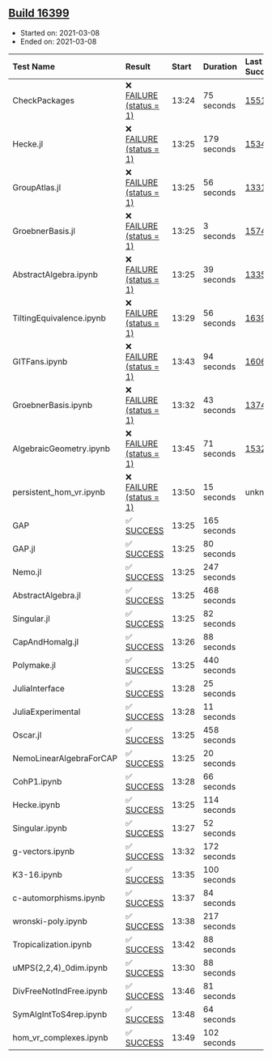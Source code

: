 ## [Build 16399](https://oscarci.mathematik.uni-kl.de/job/oscar/16399/)

* Started on: 2021-03-08
* Ended on: 2021-03-08

| Test Name    | Result | Start | Duration | Last Success | First Failure |
|:-------------|:-------|:------|:---------|:-------------|:--------------|
| CheckPackages | ❌ [FAILURE (status = 1)](https://oscarci.mathematik.uni-kl.de/job/oscar/16399/artifact/logs/build-16399/CheckPackages.log) | 13:24 | 75 seconds | [15514](https://oscarci.mathematik.uni-kl.de/job/oscar/15514/) | [15515](https://oscarci.mathematik.uni-kl.de/job/oscar/15515/) |
| Hecke.jl | ❌ [FAILURE (status = 1)](https://oscarci.mathematik.uni-kl.de/job/oscar/16399/artifact/logs/build-16399/Hecke.jl.log) | 13:25 | 179 seconds | [15344](https://oscarci.mathematik.uni-kl.de/job/oscar/15344/) | [15348](https://oscarci.mathematik.uni-kl.de/job/oscar/15348/) |
| GroupAtlas.jl | ❌ [FAILURE (status = 1)](https://oscarci.mathematik.uni-kl.de/job/oscar/16399/artifact/logs/build-16399/GroupAtlas.jl.log) | 13:25 | 56 seconds | [13311](https://oscarci.mathematik.uni-kl.de/job/oscar/13311/) | [13312](https://oscarci.mathematik.uni-kl.de/job/oscar/13312/) |
| GroebnerBasis.jl | ❌ [FAILURE (status = 1)](https://oscarci.mathematik.uni-kl.de/job/oscar/16399/artifact/logs/build-16399/GroebnerBasis.jl.log) | 13:25 | 3 seconds | [15745](https://oscarci.mathematik.uni-kl.de/job/oscar/15745/) | [15746](https://oscarci.mathematik.uni-kl.de/job/oscar/15746/) |
| AbstractAlgebra.ipynb | ❌ [FAILURE (status = 1)](https://oscarci.mathematik.uni-kl.de/job/oscar/16399/artifact/logs/build-16399/AbstractAlgebra.ipynb.log) | 13:25 | 39 seconds | [13355](https://oscarci.mathematik.uni-kl.de/job/oscar/13355/) | [13356](https://oscarci.mathematik.uni-kl.de/job/oscar/13356/) |
| TiltingEquivalence.ipynb | ❌ [FAILURE (status = 1)](https://oscarci.mathematik.uni-kl.de/job/oscar/16399/artifact/logs/build-16399/TiltingEquivalence.ipynb.log) | 13:29 | 56 seconds | [16394](https://oscarci.mathematik.uni-kl.de/job/oscar/16394/) | [16395](https://oscarci.mathematik.uni-kl.de/job/oscar/16395/) |
| GITFans.ipynb | ❌ [FAILURE (status = 1)](https://oscarci.mathematik.uni-kl.de/job/oscar/16399/artifact/logs/build-16399/GITFans.ipynb.log) | 13:43 | 94 seconds | [16068](https://oscarci.mathematik.uni-kl.de/job/oscar/16068/) | [16069](https://oscarci.mathematik.uni-kl.de/job/oscar/16069/) |
| GroebnerBasis.ipynb | ❌ [FAILURE (status = 1)](https://oscarci.mathematik.uni-kl.de/job/oscar/16399/artifact/logs/build-16399/GroebnerBasis.ipynb.log) | 13:32 | 43 seconds | [13748](https://oscarci.mathematik.uni-kl.de/job/oscar/13748/) | [13749](https://oscarci.mathematik.uni-kl.de/job/oscar/13749/) |
| AlgebraicGeometry.ipynb | ❌ [FAILURE (status = 1)](https://oscarci.mathematik.uni-kl.de/job/oscar/16399/artifact/logs/build-16399/AlgebraicGeometry.ipynb.log) | 13:45 | 71 seconds | [15322](https://oscarci.mathematik.uni-kl.de/job/oscar/15322/) | [15323](https://oscarci.mathematik.uni-kl.de/job/oscar/15323/) |
| persistent_hom_vr.ipynb | ❌ [FAILURE (status = 1)](https://oscarci.mathematik.uni-kl.de/job/oscar/16399/artifact/logs/build-16399/persistent_hom_vr.ipynb.log) | 13:50 | 15 seconds | unknown | unknown |
| GAP | ✅ [SUCCESS](https://oscarci.mathematik.uni-kl.de/job/oscar/16399/artifact/logs/build-16399/GAP.log) | 13:25 | 165 seconds |  |  |
| GAP.jl | ✅ [SUCCESS](https://oscarci.mathematik.uni-kl.de/job/oscar/16399/artifact/logs/build-16399/GAP.jl.log) | 13:25 | 80 seconds |  |  |
| Nemo.jl | ✅ [SUCCESS](https://oscarci.mathematik.uni-kl.de/job/oscar/16399/artifact/logs/build-16399/Nemo.jl.log) | 13:25 | 247 seconds |  |  |
| AbstractAlgebra.jl | ✅ [SUCCESS](https://oscarci.mathematik.uni-kl.de/job/oscar/16399/artifact/logs/build-16399/AbstractAlgebra.jl.log) | 13:25 | 468 seconds |  |  |
| Singular.jl | ✅ [SUCCESS](https://oscarci.mathematik.uni-kl.de/job/oscar/16399/artifact/logs/build-16399/Singular.jl.log) | 13:25 | 82 seconds |  |  |
| CapAndHomalg.jl | ✅ [SUCCESS](https://oscarci.mathematik.uni-kl.de/job/oscar/16399/artifact/logs/build-16399/CapAndHomalg.jl.log) | 13:26 | 88 seconds |  |  |
| Polymake.jl | ✅ [SUCCESS](https://oscarci.mathematik.uni-kl.de/job/oscar/16399/artifact/logs/build-16399/Polymake.jl.log) | 13:25 | 440 seconds |  |  |
| JuliaInterface | ✅ [SUCCESS](https://oscarci.mathematik.uni-kl.de/job/oscar/16399/artifact/logs/build-16399/JuliaInterface.log) | 13:28 | 25 seconds |  |  |
| JuliaExperimental | ✅ [SUCCESS](https://oscarci.mathematik.uni-kl.de/job/oscar/16399/artifact/logs/build-16399/JuliaExperimental.log) | 13:28 | 11 seconds |  |  |
| Oscar.jl | ✅ [SUCCESS](https://oscarci.mathematik.uni-kl.de/job/oscar/16399/artifact/logs/build-16399/Oscar.jl.log) | 13:25 | 458 seconds |  |  |
| NemoLinearAlgebraForCAP | ✅ [SUCCESS](https://oscarci.mathematik.uni-kl.de/job/oscar/16399/artifact/logs/build-16399/NemoLinearAlgebraForCAP.log) | 13:25 | 20 seconds |  |  |
| CohP1.ipynb | ✅ [SUCCESS](https://oscarci.mathematik.uni-kl.de/job/oscar/16399/artifact/logs/build-16399/CohP1.ipynb.log) | 13:28 | 66 seconds |  |  |
| Hecke.ipynb | ✅ [SUCCESS](https://oscarci.mathematik.uni-kl.de/job/oscar/16399/artifact/logs/build-16399/Hecke.ipynb.log) | 13:25 | 114 seconds |  |  |
| Singular.ipynb | ✅ [SUCCESS](https://oscarci.mathematik.uni-kl.de/job/oscar/16399/artifact/logs/build-16399/Singular.ipynb.log) | 13:27 | 52 seconds |  |  |
| g-vectors.ipynb | ✅ [SUCCESS](https://oscarci.mathematik.uni-kl.de/job/oscar/16399/artifact/logs/build-16399/g-vectors.ipynb.log) | 13:32 | 172 seconds |  |  |
| K3-16.ipynb | ✅ [SUCCESS](https://oscarci.mathematik.uni-kl.de/job/oscar/16399/artifact/logs/build-16399/K3-16.ipynb.log) | 13:35 | 100 seconds |  |  |
| c-automorphisms.ipynb | ✅ [SUCCESS](https://oscarci.mathematik.uni-kl.de/job/oscar/16399/artifact/logs/build-16399/c-automorphisms.ipynb.log) | 13:37 | 84 seconds |  |  |
| wronski-poly.ipynb | ✅ [SUCCESS](https://oscarci.mathematik.uni-kl.de/job/oscar/16399/artifact/logs/build-16399/wronski-poly.ipynb.log) | 13:38 | 217 seconds |  |  |
| Tropicalization.ipynb | ✅ [SUCCESS](https://oscarci.mathematik.uni-kl.de/job/oscar/16399/artifact/logs/build-16399/Tropicalization.ipynb.log) | 13:42 | 88 seconds |  |  |
| uMPS(2,2,4)_0dim.ipynb | ✅ [SUCCESS](https://oscarci.mathematik.uni-kl.de/job/oscar/16399/artifact/logs/build-16399/uMPS-2-2-4-_0dim.ipynb.log) | 13:30 | 88 seconds |  |  |
| DivFreeNotIndFree.ipynb | ✅ [SUCCESS](https://oscarci.mathematik.uni-kl.de/job/oscar/16399/artifact/logs/build-16399/DivFreeNotIndFree.ipynb.log) | 13:46 | 81 seconds |  |  |
| SymAlgIntToS4rep.ipynb | ✅ [SUCCESS](https://oscarci.mathematik.uni-kl.de/job/oscar/16399/artifact/logs/build-16399/SymAlgIntToS4rep.ipynb.log) | 13:48 | 64 seconds |  |  |
| hom_vr_complexes.ipynb | ✅ [SUCCESS](https://oscarci.mathematik.uni-kl.de/job/oscar/16399/artifact/logs/build-16399/hom_vr_complexes.ipynb.log) | 13:49 | 102 seconds |  |  |
